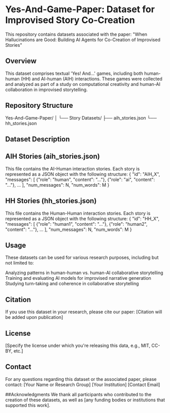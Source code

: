# Yes-And-Game-Paper: Dataset for Improvised Story Co-Creation
This repository contains datasets associated with the paper:
"When Hallucinations are Good: Building AI Agents for Co-Creation of Improvised Stories"

## Overview
This dataset comprises textual 'Yes! And...' games, including both human-human (HH) and AI-human (AIH) interactions. These games were collected and analyzed as part of a study on computational creativity and human-AI collaboration in improvised storytelling.

## Repository Structure
Yes-And-Game-Paper/
│
└── Story Datasets/
    ├── aih_stories.json
    └── hh_stories.json

## Dataset Description
## AIH Stories (aih_stories.json)
This file contains the AI-Human interaction stories. Each story is represented as a JSON object with the following structure:
{
  "id": "AIH_X",
  "messages": [
    {"role": "human", "content": "..."},
    {"role": "ai", "content": "..."},
    ...
  ],
  "num_messages": N,
  "num_words": M
}

## HH Stories (hh_stories.json)
This file contains the Human-Human interaction stories. Each story is represented as a JSON object with the following structure:
{
  "id": "HH_X",
  "messages": [
    {"role": "human1", "content": "..."},
    {"role": "human2", "content": "..."},
    ...
  ],
  "num_messages": N,
  "num_words": M
}

## Usage
These datasets can be used for various research purposes, including but not limited to:

Analyzing patterns in human-human vs. human-AI collaborative storytelling
Training and evaluating AI models for improvised narrative generation
Studying turn-taking and coherence in collaborative storytelling

## Citation
If you use this dataset in your research, please cite our paper:
[Citation will be added upon publication]

## License
[Specify the license under which you're releasing this data, e.g., MIT, CC-BY, etc.]

## Contact
For any questions regarding this dataset or the associated paper, please contact:
[Your Name or Research Group]
[Your Institution]
[Contact Email]

##Acknowledgments
We thank all participants who contributed to the creation of these datasets, as well as [any funding bodies or institutions that supported this work].
